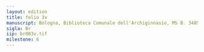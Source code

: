 ```yaml
---
layout: edition
title: folio 3v
manuscript: Bologna, Biblioteca Comunale dell'Archiginnasio, MS B. 3489
sigla: Br
iip: br003v.tif
milestone: 6
---
```

